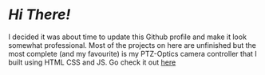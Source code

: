 # _Hi There!_
I decided it was about time to update this Github profile and make it look somewhat professional.
Most of the projects on here are unfinished but the most complete (and my favourite) is my PTZ-Optics camera controller that I built using HTML CSS and JS.
Go check it out [here](https://www.github.com/j-trueman/PTZ-Optics)
